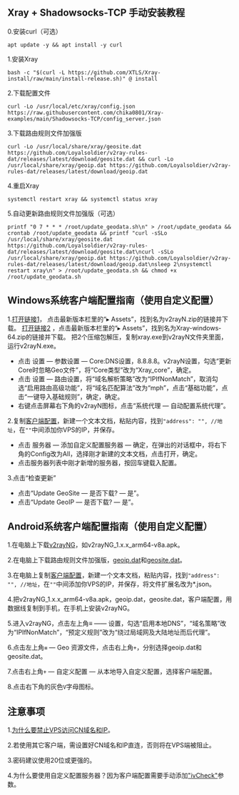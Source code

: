 ## Xray + Shadowsocks-TCP 手动安装教程

0.安装curl（可选）

```
apt update -y && apt install -y curl
```

1.安装Xray

```
bash -c "$(curl -L https://github.com/XTLS/Xray-install/raw/main/install-release.sh)" @ install
```

2.下载配置文件

```
curl -Lo /usr/local/etc/xray/config.json https://raw.githubusercontent.com/chika0801/Xray-examples/main/Shadowsocks-TCP/config_server.json
```

3.下载路由规则文件加强版

```
curl -Lo /usr/local/share/xray/geosite.dat https://github.com/Loyalsoldier/v2ray-rules-dat/releases/latest/download/geosite.dat && curl -Lo /usr/local/share/xray/geoip.dat https://github.com/Loyalsoldier/v2ray-rules-dat/releases/latest/download/geoip.dat
```

4.重启Xray

```
systemctl restart xray && systemctl status xray
```

5.自动更新路由规则文件加强版（可选）

```
printf "0 7 * * * /root/update_geodata.sh\n" > /root/update_geodata && crontab /root/update_geodata && printf "curl -sSLo /usr/local/share/xray/geosite.dat https://github.com/Loyalsoldier/v2ray-rules-dat/releases/latest/download/geosite.dat\ncurl -sSLo /usr/local/share/xray/geoip.dat https://github.com/Loyalsoldier/v2ray-rules-dat/releases/latest/download/geoip.dat\nsleep 2\nsystemctl restart xray\n" > /root/update_geodata.sh && chmod +x /root/update_geodata.sh
```

## Windows系统客户端配置指南（使用自定义配置）

1.[打开链接1](https://github.com/2dust/v2rayN/releases)， 点击最新版本栏里的“▸ Assets”，找到名为v2rayN.zip的链接并下载。
[打开链接2](https://github.com/XTLS/Xray-core/releases) ，点击最新版本栏里的“▸ Assets”，找到名为Xray-windows-64.zip的链接并下载。
把2个压缩包解压，复制xray.exe到v2rayN文件夹里面，运行v2rayN.exe。

- 点击 设置 — 参数设置 — Core:DNS设置，8.8.8.8。v2rayN设置，勾选“更新Core时忽略Geo文件”，将“Core类型”改为“Xray_core”，确定。
- 点击 设置 — 路由设置，将“域名解析策略”改为“IPIfNonMatch”，取消勾选“启用路由高级功能”，将“域名匹配算法”改为“mph”，点击“基础功能”，点击“一键导入基础规则”，确定，确定。
- 右键点击屏幕右下角的v2rayN图标，点击“系统代理 — 自动配置系统代理”。

2.复制[客户端配置](https://raw.githubusercontent.com/chika0801/Xray-examples/main/Shadowsocks-TCP/config_client.json)，新建一个文本文档，粘贴内容，找到`"address": "", //地址`，在`""`中间添加你VPS的IP，并保存。

- 点击 服务器 — 添加自定义配置服务器 — 确定，在弹出的对话框中，将右下角的Config改为All，选择刚才新建的文本文档，点击打开，确定。
- 点击服务器列表中刚才新增的服务器，按回车键载入配置。

3.点击“检查更新”
- 点击“Update GeoSite — 是否下载? — 是”。
- 点击“Update GeoIP — 是否下载? — 是”。

## Android系统客户端配置指南（使用自定义配置）

1.在电脑上下载[v2rayNG](https://github.com/2dust/v2rayNg/releases)，如v2rayNG_1.x.x_arm64-v8a.apk。

2.在电脑上下载路由规则文件加强版，[geoip.dat](https://github.com/Loyalsoldier/v2ray-rules-dat/releases/latest/download/geoip.dat)和[geosite.dat](https://github.com/Loyalsoldier/v2ray-rules-dat/releases/latest/download/geosite.dat)。

3.在电脑上复制[客户端配置](https://raw.githubusercontent.com/chika0801/Xray-examples/main/Shadowsocks-TCP/config_client.json)，新建一个文本文档，粘贴内容，找到`"address": "", //地址`，在`""`中间添加你VPS的IP，并保存，将文件扩展名改为*.json。

4.把v2rayNG_1.x.x_arm64-v8a.apk，geoip.dat，geosite.dat，客户端配置，用数据线复制到手机，在手机上安装v2rayNG。

5.进入v2rayNG，点击左上角≡ —— 设置，勾选“启用本地DNS”，“域名策略”改为“IPIfNonMatch”，“预定义规则”改为“绕过局域网及大陆地址而后代理”。

6.点击左上角`≡` — Geo 资源文件，点击右上角`+`，分别选择geoip.dat和geosite.dat。

7.点击右上角`+` — 自定义配置 — 从本地导入自定义配置，选择客户端配置。

8.点击右下角的灰色`V`字母图标。

## 注意事项

1.[为什么要禁止VPS访问CN域名和IP](https://github.com/XTLS/Xray-core/discussions/593#discussioncomment-845165)。

2.若使用其它客户端，需设置好CN域名和IP直连，否则将在VPS端被阻止。

3.密码建议使用20位或更强的。

4.为什么要使用自定义配置服务器？因为客户端配置需要手动添加["ivCheck"](https://github.com/v2fly/v2ray-core/pull/777#issuecomment-813963430)参数。
